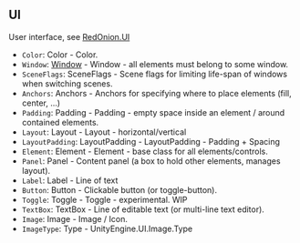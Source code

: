 ## UI

User interface, see [RedOnion.UI](../../RedOnion.UI/README.md)

- `Color`: Color - Color.
- `Window`: [Window](../../RedOnion.UI/Window.md) - Window - all elements must belong to some window.
- `SceneFlags`: SceneFlags - Scene flags for limiting life-span of windows when switching scenes.
- `Anchors`: Anchors - Anchors for specifying where to place elements (fill, center, ...)
- `Padding`: Padding - Padding - empty space inside an element / around contained elements.
- `Layout`: Layout - Layout - horizontal/vertical
- `LayoutPadding`: LayoutPadding - LayoutPadding - Padding + Spacing
- `Element`: Element - Element - base class for all elements/controls.
- `Panel`: Panel - Content panel (a box to hold other elements, manages layout).
- `Label`: Label - Line of text
- `Button`: Button - Clickable button (or toggle-button).
- `Toggle`: Toggle - Toggle - experimental. WIP
- `TextBox`: TextBox - Line of editable text (or multi-line text editor).
- `Image`: Image - Image / Icon.
- `ImageType`: Type - UnityEngine.UI.Image.Type
